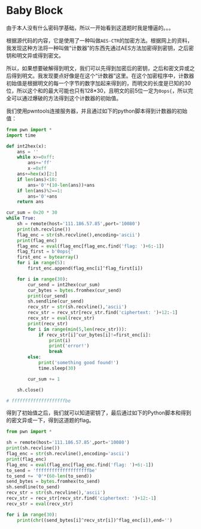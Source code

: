 # Baby Block
由于本人没有什么密码学基础，所以一开始看到这道题时我是懵逼的。。。

根据源代码的内容，它是使用了一种叫做`AES-CTR`的加密方法。根据网上的资料，我发现这种方法将一种叫做“计数器”的东西先通过AES方法加密得到密钥，之后密钥和明文异或得到密文。

所以，如果想要破解得到明文，我们可以先得到加密后的密钥，之后和密文异或之后得到明文。我发现要点好像是在这个“计数器”这里。在这个加密程序中，计数器初始值是根据明文的每一个字节的数字加起来得到的，而明文的长度是已知的30位，所以这个和的最大可能也只有128*30，且明文的前5位一定为`0ops{`，所以完全可以通过爆破的方法得到这个计数器的初始值。

我们使用pwntools连接服务器，并且通过如下的python脚本得到计数器的初始值：
``` python
from pwn import *
import time

def int2hex(x):
    ans = ''
    while x>=0xff:
        ans+='ff'
        x-=0xff
    ans+=hex(x)[2:]
    if len(ans)<10:
        ans='0'*(10-len(ans))+ans
    if len(ans)%2==1:
        ans='0'+ans
    return ans

cur_sum = 0x20 * 30
while True:
    sh = remote(host='111.186.57.85',port='10080')
    print(sh.recvline())
    flag_enc = str(sh.recvline(),encoding='ascii')
    print(flag_enc)
    flag_enc = eval(flag_enc[flag_enc.find('flag: ')+6:-1])
    flag_first = b'0ops{'
    first_enc = bytearray()
    for i in range(5):
        first_enc.append(flag_enc[i]^flag_first[i])

    for i in range(30):
        cur_send = int2hex(cur_sum)
        cur_bytes = bytes.fromhex(cur_send)
        print(cur_send)
        sh.sendline(cur_send)
        recv_str = str(sh.recvline(),'ascii')
        recv_str = recv_str[recv_str.find('ciphertext: ')+12:-1]
        recv_str = eval(recv_str)
        print(recv_str)
        for i in range(min(5,len(recv_str))):
            if recv_str[i]^cur_bytes[i]!=first_enc[i]:
                print(i)
                print('error!')
                break
        else:
            print('something good found!')
            time.sleep(30)

        cur_sum += 1

    sh.close()

# ffffffffffffffffffffbe
```

得到了初始值之后，我们就可以知道密钥了，最后通过如下的Python脚本和得到的密文异或一下，得到这道题的flag。
``` python
from pwn import *

sh = remote(host='111.186.57.85',port='10080')
print(sh.recvline())
flag_enc = str(sh.recvline(),encoding='ascii')
print(flag_enc)
flag_enc = eval(flag_enc[flag_enc.find('flag: ')+6:-1])
to_send = 'ffffffffffffffffffffbe'
to_send += '0'*(60-len(to_send))
send_bytes = bytes.fromhex(to_send)
sh.sendline(to_send)
recv_str = str(sh.recvline(),'ascii')
recv_str = recv_str[recv_str.find('ciphertext: ')+12:-1]
recv_str = eval(recv_str)

for i in range(30):
    print(chr((send_bytes[i]^recv_str[i])^flag_enc[i]),end='')
```